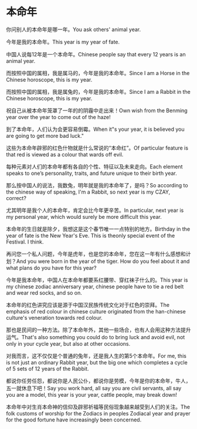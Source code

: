 # 本命年

<p><span class="chinese">你问别人的本命年是哪一年。</span><span class="english">You ask others' animal year.</span></p>

<p><span class="chinese">今年是我的本命年。</span><span class="english">This year is my year of fate.</span></p>

<p><span class="chinese">中国人说每12年是一个本命年。</span><span class="english">Chinese people say that every 12 years is an animal year.</span></p>

<p><span class="chinese">而按照中国的属相，我是属马的，今年是我的本命年。</span><span class="english">Since I am a Horse in the Chinese horoscope, this is my year.</span></p>

<p><span class="chinese">而按照中国的属相，我是属兔的，今年是我的本命年。</span><span class="english">Since I am a Rabbit in the Chinese horoscope, this is my year.</span></p>

<p><span class="chinese">祝自己从被本命年笼罩了一年的的阴霾中走出来！</span><span class="english">Own wish from the Benming year over the year to come out of the haze!</span></p>

<p><span class="chinese">到了本命年，人们认为会更容易倒霉。</span><span class="english">When it"s your year, it is believed you are going to get more bad luck."</span></p>

<p><span class="chinese">这些为本命年辟邪的红色什物就是什么常说的“本命红”。</span><span class="english">Of particular feature is that red is viewed as a colour that wards off evil.</span></p>

<p><span class="chinese">每种元素对人们的本命年都有各自的个性、特征以及未来走向。</span><span class="english">Each element speaks to one’s personality, traits, and future unique to their birth year.</span></p>

<p><span class="chinese">那么按中国人的说法，我数兔，明年就是我的本命年了，是吗？</span><span class="english">So according to the chinese way of speaking, I'm a Rabbit, so next year is my CZAY, correct?</span></p>

<p><span class="chinese">尤其明年是我个人的本命年，肯定会比今年更辛苦。</span><span class="english">In particular, next year is my personal year, which would surely be more difficult this year.</span></p>

<p><span class="chinese">本命年的生日就是除夕，我想这是这个春节唯一一点特别的地方。</span><span class="english">Birthday in the year of fate is the New Year's Eve. This is theonly special event of the Festival. I think.</span></p>

<p><span class="chinese">再问您一个私人问题，今年是虎年，也是您的本命年，您在这一年有什么感想和计划？</span><span class="english">And you were born in the year of the tiger. How do you feel about it and what plans do you have for this year?</span></p>

<p><span class="chinese">今年是我本命年，中国人在本命年都要系红腰带、穿红袜子什么的。</span><span class="english">This year is my chinese zodiac anniversary year, chinese people have to tie a red belt and wear red socks, and so on.</span></p>

<p><span class="chinese">本命年的红色讲究应该是源于中国汉民族传统文化对于红色的崇拜。</span><span class="english">The emphasis of red colour in chinese culture originated from the han-chinese culture's veneration towards red colour.</span></p>

<p><span class="chinese">那也是民间的一种方法。除了本命年外，其他一些场合，也有人会用这种方法提升运气。</span><span class="english">That's also something you could do to bring luck and avoid evil, not only in your cycle year, but also at other occasions.</span></p>

<p><span class="chinese">对我而言，这不仅仅是个普通的兔年，还是我人生的第5个本命年。</span><span class="english">For me, this is not just an ordinary Rabbit year, but the big one which completes a cycle of 5 sets of 12 years of the Rabbit.</span></p>

<p><span class="chinese">都说你任劳任怨，都说你是人民公仆，都说你是劳模，今年是你的本命年，牛人，五一就休息下吧！</span><span class="english">Say you work hard, all say you are civil servants, all say you are a model, this year is your year, cattle people, may break down!</span></p>

<p><span class="chinese">本命年中对生肖本命神的信仰及辟邪祈福等民俗现象越来越受到人们的关注。</span><span class="english">The folk customs of worship for the Zodiacs in peoples Zodiacal year and prayer for the good fortune have increasingly been concerned.</span></p>

